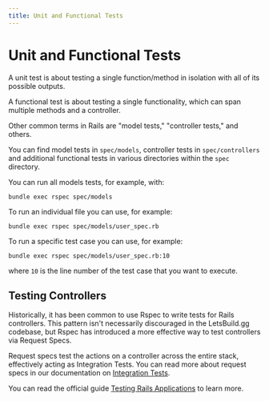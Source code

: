 ```yaml
---
title: Unit and Functional Tests
---
```


# Unit and Functional Tests

A unit test is about testing a single function/method in isolation with all of
its possible outputs.

A functional test is about testing a single functionality, which can span
multiple methods and a controller.

Other common terms in Rails are "model tests," "controller tests," and others.

You can find model tests in `spec/models`, controller tests in
`spec/controllers` and additional functional tests in various directories within
the `spec` directory.

You can run all models tests, for example, with:

```shell
bundle exec rspec spec/models
```

To run an individual file you can use, for example:

```shell
bundle exec rspec spec/models/user_spec.rb
```

To run a specific test case you can use, for example:

```shell
bundle exec rspec spec/models/user_spec.rb:10
```

where `10` is the line number of the test case that you want to execute.

## Testing Controllers

Historically, it has been common to use Rspec to write tests for Rails
controllers. This pattern isn't necessarily discouraged in the LetsBuild.gg
codebase, but Rspec has introduced a more effective way to test controllers via
Request Specs.

Request specs test the actions on a controller across the entire stack,
effectively acting as Integration Tests. You can read more about request specs
in our documentation on [Integration Tests][integration_tests].

You can read the official guide [Testing Rails Applications][rails_guides] to
learn more.

[integration_tests]: /tests/integration-tests/
[rails_guides]: https://guides.rubyonrails.org/testing.html
